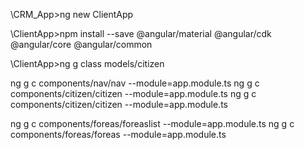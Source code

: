 

\CRM_App>ng new ClientApp

\ClientApp>npm install --save @angular/material @angular/cdk @angular/core @angular/common

\ClientApp>ng g class models/citizen

ng g c components/nav/nav --module=app.module.ts
ng g c components/citizen/citizen --module=app.module.ts
ng g c components/citizen/citizen --module=app.module.ts

ng g c components/foreas/foreaslist --module=app.module.ts
ng g c components/foreas/foreas --module=app.module.ts
